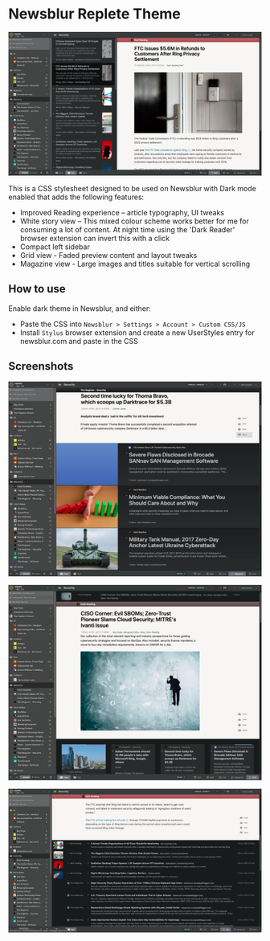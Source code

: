 # Newsblur Replete Theme

![Newsblur-replete screenshot](split.png)

This is a CSS stylesheet designed to be used on Newsblur with Dark mode enabled that adds the following features:

- Improved Reading experience – article typography, UI tweaks
- White story view – This mixed colour scheme works better for me for consuming a lot of content. At night time using the 'Dark Reader' browser extension can invert this with a click 
- Compact left sidebar
- Grid view - Faded preview content and layout tweaks
- Magazine view - Large images and titles suitable for vertical scrolling

## How to use

Enable dark theme in Newsblur, and either:
- Paste the CSS into `Newsblur > Settings > Account > Custom CSS/JS`
- Install `Stylus` browser extension and create a new UserStyles entry for newsblur.com and paste in the CSS

## Screenshots

![Newsblur-replete screenshot](magazine.png)

![Newsblur-replete screenshot](grid.png)

![Newsblur-replete screenshot](list.png)
